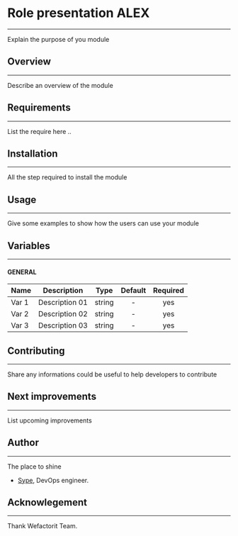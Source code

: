 # Role presentation ALEX
----------------------------------

Explain the purpose of you module

## Overview
----------------------------------
Describe an overview of the module


## Requirements
----------------------------------
List the require here ..


## Installation
---------------------------------

All the step required to install the module


## Usage
---------------------------------


Give some examples to show how the users can use your module


## Variables
-----------------------------------------------

#### GENERAL

| Name | Description | Type | Default | Required |
|------|-------------|:----:|:-----:|:-----:|
| Var 1 | Description 01 | string | - | yes |
| Var 2 | Description 02| string | - | yes |
| Var 3 | Description 03| string | - | yes |







## Contributing
---------------------------------
Share any informations could be useful to help developers to contribute



## Next improvements
----------------------------------

List upcoming improvements

## Author
----------------------------------
The place to shine
- [Sype](https://github.com/sype), DevOps engineer.

## Acknowlegement
----------------------------------
Thank Wefactorit Team.

